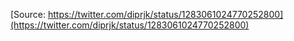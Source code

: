 [Source: https://twitter.com/diprjk/status/1283061024770252800](https://twitter.com/diprjk/status/1283061024770252800)
